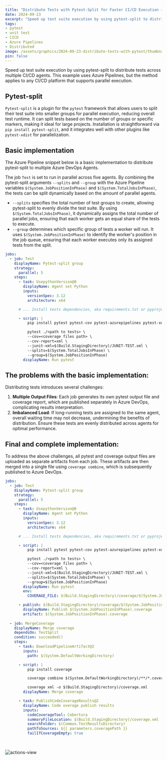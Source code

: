 ```yaml
---
title: "Distribute Tests with Pytest-Split for Faster CI/CD Execution — Zero-BS #1"
date: 2024-09-23
excerpt: "Speed up test suite execution by using pytest-split to distribute tests across multiple CI/CD agents. Pytest-split is a plugin for the pytest framework that allows users to split their test suite into smaller groups for parallel execution, reducing overall test runtime."
tags:
- pytest
- unit test
- CICD
- Azure Pipelines
- Distributed
image: /assets/graphics/2024-09-23-distribute-tests-with-pytest/thumbnail-colour-clock-distributed-pytest.png
pin: false
---
```


Speed up test suite execution by using pytest-split to distribute tests across multiple CI/CD agents. This example uses Azure Pipelines, but the method applies to any CI/CD platform that supports parallel execution.

## Pytest-split
`Pytest-split` is a plugin for the `pytest` framework that allows users to split their test suite into smaller groups for parallel execution, reducing overall test runtime. It can split tests based on the number of groups or specific markers, making it ideal for large projects. Installation is straightforward via `pip install pytest-split`, and it integrates well with other plugins like `pytest-xdist` for parallelization.

## Basic implementation
The Azure Pipeline snippet below is a basic implementation to distribute pytest-split to multiple Azure DevOps Agents.

The job `Test` is set to run in parallel across five agents. By combining the pytest-split arguments `--splits` and `--group` with the Azure Pipeline variables `$(System.JobPositionInPhase)` and `$(System.TotalJobsInPhase)`, the tests can be split dynamically based on the amount of parallel agents.

- `--splits` specifies the total number of test groups to create, allowing pytest-split to evenly divide the test suite. By using `$(System.TotalJobsInPhase)`, it dynamically assigns the total number of parallel jobs, ensuring that each worker gets an equal share of the tests to execute.
- `--group` determines which specific group of tests a worker will run. It uses `$(System.JobPositionInPhase)` to identify the worker's position in the job queue, ensuring that each worker executes only its assigned tests from the split.

```yaml
jobs:
  - job: Test
    displayName: Pytest-split group 
    strategy:
      parallel: 5
    steps:
      - task: UsepythonVersion@0
        displayName: Agent set Python
        inputs:
          versionSpec: 3.12
          architecture: x64

      # ... Install tests dependencies, aka requirements.txt or pyproject.toml

      - script: |
          pip install pytest pytest-cov pytest-azurepipelines pytest-xdist pytest-split

          pytest ./<path to tests> \
          --cov=<coverage files path> \
          --cov-report=xml \
          --junit-xml=$(Build.StagingDirectory)/JUNIT-TEST.xml \
          --splits=$(System.TotalJobsInPhase) \
          --group=$(System.JobPositionInPhase)
        displayName: Run pytest
```

## The problems with the basic implementation:

Distributing tests introduces several challenges:

1. **Multiple Output Files**: Each job generates its own pytest output file and coverage report, which are published separately in Azure DevOps, complicating results interpretation.
2. **Imbalanced Load**: If long-running tests are assigned to the same agent, overall waiting time may not decrease, undermining the benefits of distribution. Ensure these tests are evenly distributed across agents for optimal performance.

## Final and complete implementation:

To address the above challenges, all pytest and coverage output files are uploaded as separate artifacts from each job. These artifacts are then merged into a single file using `coverage combine`, which is subsequently published to Azure DevOps.

```yaml
jobs:
  - job: Test
    displayName: Pytest-split group 
    strategy:
      parallel: 5
    steps:
      - task: UsepythonVersion@0
        displayName: Agent set Python
        inputs:
          versionSpec: 3.12
          architecture: x64

      # ... Install tests dependencies, aka requirements.txt or pyproject.toml

      - script: |
          pip install pytest pytest-cov pytest-azurepipelines pytest-xdist pytest-split

          pytest ./<path to tests> \
          --cov=<coverage files path> \
          --cov-report=xml \
          --junit-xml=$(Build.StagingDirectory)/JUNIT-TEST.xml \
          --splits=$(System.TotalJobsInPhase) \
          --group=$(System.JobPositionInPhase)
        displayName: Run pytest
        env:
          COVERAGE_FILE: $(Build.StagingDirectory)/coverage/$(System.JobPositionInPhase).coverage

      - publish: $(Build.StagingDirectory)/coverage/$(System.JobPositionInPhase).coverage
        displayName: Publish $(System.JobPositionInPhase).coverage
        artifact: $(System.JobPositionInPhase).coverage
  
  - job: MergeCoverage
    displayName: Merge coverage
    dependsOn: TestSplit
    condition: succeeded()
    steps:
      - task: DownloadPipelineArtifact@2
        inputs:
          path: $(System.DefaultWorkingDirectory)

      - script: |
          pip install coverage

          coverage combine $(System.DefaultWorkingDirectory)/**/*.coverage

          coverage xml -o $(Build.StagingDirectory)/coverage.xml
        displayName: Merge coverage

      - task: PublishCodeCoverageResults@2
        displayName: Code overage publish results
        inputs:
          codeCoverageTool: Cobertura
          summaryFileLocation: $(Build.StagingDirectory)/coverage.xml
          searchFolder: $(Common.TestResultsDirectory)
          pathToSources: ${{ parameters.coveragePath }}
          failIfCoverageEmpty: true
```

<br>

![actions-view](/assets/graphics/2024-09-23-distribute-tests-with-pytest/azure_devops_pipeline_screenshot.png)